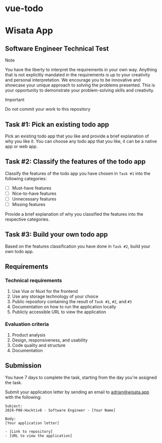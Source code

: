 # vue-todo

# Wisata App
## Software Engineer Technical Test

> [!NOTE]
> You have the liberty to interpret the requirements in your own way. Anything that is not explicitly mandated in the requirements is up to your creativity and personal interpretation. We encourage you to be innovative and showcase your unique approach to solving the problems presented. This is your opportunity to demonstrate your problem-solving skills and creativity.

> [!IMPORTANT]
> Do not commit your work to this repository

## Task #1: Pick an existing todo app
Pick an existing todo app that you like and provide a brief explanation of why you like it. You can choose any todo app that you like, it can be a native app or web app.

## Task #2: Classify the features of the todo app
Classify the features of the todo app you have chosen in `Task #1` into the following categories:
- [ ] Must-have features
- [ ] Nice-to-have features
- [ ] Unnecessary features
- [ ] Missing features

Provide a brief explanation of why you classified the features into the respective categories.

## Task #3: Build your own todo app
Based on the features classification you have done in `Task #2`, build your own todo app.

## Requirements
### Technical requirements
1. Use Vue or Nuxt for the frontend
2. Use any storage technology of your choice
3. Public repository containing the result of `Task #1`, `#2`, and `#3`
4. Documentation on how to run the application locally
5. Publicly accessible URL to view the application

### Evaluation criteria
1. Product analysis
2. Design, responsiveness, and usability
3. Code quality and structure
4. Documentation

## Submission
You have 7 days to complete the task, starting from the day you're assigned the task.

Submit your application letter by sending an email to [adrian@wisata.app](mailto:adrian@wisata.app) with the following:
```
Subject:
2024-P08-Hacktiv8 - Software Engineer - [Your Name]
```
```
Body:
[Your application letter]

- [Link to repository]
- [URL to view the application]
```

